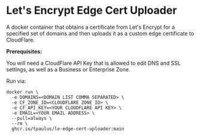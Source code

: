 # Let's Encrypt Edge Cert Uploader
A docker container that obtains a certificate from Let's Encrypt for a specified set of domains and then uploads it as a
custom edge certificate to CloudFlare.

**Prerequisites:**

You will need a CloudFlare API Key that is allowed to edit DNS and SSL settings, as well as a Business or Enterprise Zone.

Run via:
```shell
docker run \
  -e DOMAINS=<DOMAIN LIST COMMA SEPARATED> \
  -e CF_ZONE_ID=<CLOUDFLARE ZONE ID> \
  -e CF_API_KEY=<YOUR CLOUDFLARE API KEY> \
  -e EMAIL=<YOUR EMAIL ADDRESS> \
  --pull=always \
  --rm \
  ghcr.io/tpaulus/le-edge-cert-uploader:main
```
